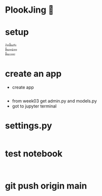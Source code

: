 # PlookJing 🌲
# setup

```sh
กิทขึ้นยัง
ขึ้นหน่อย
ขึ้นเถอะ
```

# create an app
- create app
```

```

- from week03 get admin.py and models.py
- got to jupyter terminal

# settings.py
```

```

# test notebook
```


```
# git push origin main